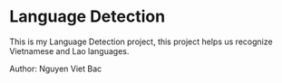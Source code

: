 # Language Detection

This is my Language Detection project, this project helps us recognize Vietnamese and Lao languages.

Author: Nguyen Viet Bac